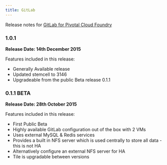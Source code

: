 ```yaml
---
title: GitLab
---
```


Release notes for [GitLab for Pivotal Cloud Foundry](https://network.pivotal.io/products/gitlab)

### 1.0.1
**Release Date: 14th December 2015**

Features included in this release:

* Generally Available release
* Updated stemcell to 3146
* Upgradeable from the public Beta release 0.1.1

### 0.1.1 BETA
**Release Date: 28th October 2015**

Features included in this release:

* First Public Beta
* Highly available GitLab configuration out of the box with 2 VMs
* Uses external MySQL & Redis services
* Provides a built in NFS server which is used centrally to store all data - this is not HA
* Alternatively configure an external NFS server for HA
* Tile is upgradable between versions
